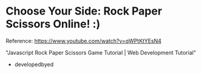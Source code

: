 # Choose Your Side: Rock Paper Scissors Online! :)

Reference: https://www.youtube.com/watch?v=qWPtKtYEsN4 

"Javascript Rock Paper Scissors Game Tutorial | Web Development Tutorial"

- developedbyed 
